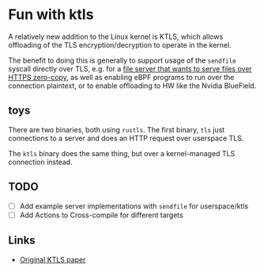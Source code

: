 # Fun with ktls

A relatively new addition to the Linux kernel is KTLS, which allows offloading of
the TLS encryption/decryption to operate in the kernel.

The benefit to doing this is generally to support usage of the `sendfile` syscall
directly over TLS, e.g. for a [file server that wants to serve files over HTTPS zero-copy](https://www.f5.com/company/blog/nginx/improving-nginx-performance-with-kernel-tls),
as well as enabling eBPF programs to run over the connection plaintext, or to enable
offloading to HW like the Nvidia BlueField.

## toys

There are two binaries, both using `rustls`. The first binary, `tls` just connections to a server and does
an HTTP request over userspace TLS.

The `ktls` binary does the same thing, but over a kernel-managed TLS connection instead.

## TODO

- [ ] Add example server implementations with `sendfile` for userspace/ktls
- [ ] Add Actions to Cross-compile for different targets

## Links

* [Original KTLS paper](https://netdevconf.org/1.2/papers/ktls.pdf?ref=words.filippo.io)
